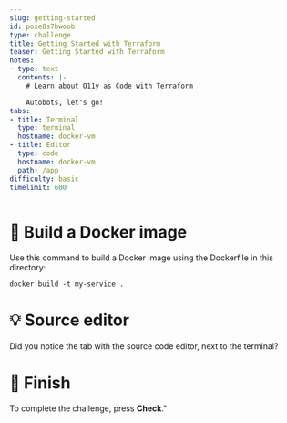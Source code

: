```yaml
---
slug: getting-started
id: poxe8s7bwoob
type: challenge
title: Getting Started with Terraform
teaser: Getting Started with Terraform
notes:
- type: text
  contents: |-
    # Learn about O11y as Code with Terraform

    Autobots, let's go!
tabs:
- title: Terminal
  type: terminal
  hostname: docker-vm
- title: Editor
  type: code
  hostname: docker-vm
  path: /app
difficulty: basic
timelimit: 600
---
```


🧪 Build a Docker image
=======================

Use this command to build a Docker image using the Dockerfile in
this directory:

```
docker build -t my-service .
```

💡 Source editor
================

Did you notice the tab with the source code editor, next to
the terminal?

🏁 Finish
=========

To complete the
challenge, press **Check**."
